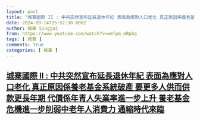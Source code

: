 ```yaml
---
layout: post
title: "城寨國際 II : 中共突然宣布延長退休年紀 表面為應對人口老化 真正原因係養老基金系統破產 要更多人供而供款更長年期 代價係年青人失業率進一步上升 養老基金危機進一步削弱中老年人消費力 通縮時代來臨"
date: 2024-09-14T15:52:38.000Z
author: 城寨 Singjai
from: https://www.youtube.com/watch?v=wmfpm_mRpbg
tags: [ 城寨 ]
comments: True
categories: [ 城寨 ]
---
```

<!--1726329158000-->
[城寨國際 II : 中共突然宣布延長退休年紀 表面為應對人口老化 真正原因係養老基金系統破產 要更多人供而供款更長年期 代價係年青人失業率進一步上升 養老基金危機進一步削弱中老年人消費力 通縮時代來臨](https://www.youtube.com/watch?v=wmfpm_mRpbg)
------

<div>

</div>
